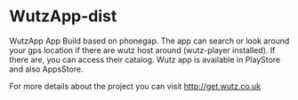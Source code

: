 # WutzApp-dist
WutzApp App Build based on phonegap.
The app can search or look around your gps location if there are wutz host around (wutz-player installed). If there are, you can access their catalog.
Wutz app is available in PlayStore and also AppsStore.

For more details about the project you can visit http://get.wutz.co.uk
